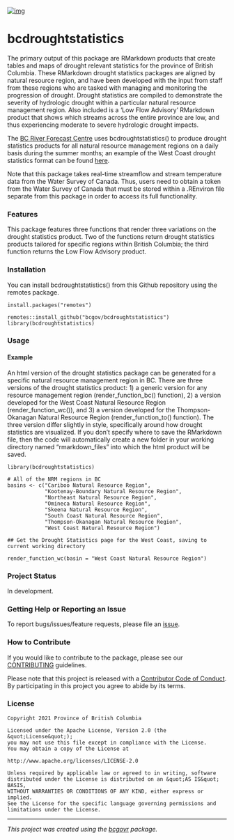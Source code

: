 <!-- Add a project state badge
See https://github.com/BCDevExchange/Our-Project-Docs/blob/master/discussion/projectstates.md
If you have bcgovr installed and you use RStudio, click the 'Insert BCDevex Badge' Addin. -->

[![img](https://img.shields.io/badge/Lifecycle-Stable-97ca00)](https://github.com/bcgov/repomountie/blob/master/doc/lifecycle-badges.md)

# bcdroughtstatistics

The primary output of this package are RMarkdown products that create
tables and maps of drought relevant statistics for the province of
British Columbia. These RMarkdown drought statistics packages are
aligned by natural resource region, and have been developed with the
input from staff from these regions who are tasked with managing and
monitoring the progression of drought. Drought statistics are compiled
to demonstrate the severity of hydrologic drought within a particular
natural resource management region. Also included is a ‘Low Flow
Advisory’ RMarkdown product that shows which streams across the entire
province are low, and thus experiencing moderate to severe hydrologic
drought impacts.

The [BC River Forecast
Centre](https://www2.gov.bc.ca/gov/content/environment/air-land-water/water/drought-flooding-dikes-dams/river-forecast-centre)
uses bcdroughtstatistics() to produce drought statistics products for
all natural resource management regions on a daily basis during the
summer months; an example of the West Coast drought statistics format
can be found
[here](http://bcrfc.env.gov.bc.ca/Real-time_Data/Drought_regional_statistics/WestCoastNaturalResourceRegion.html).

Note that this package takes real-time streamflow and stream temperature
data from the Water Survey of Canada. Thus, users need to obtain a token
from the Water Survey of Canada that must be stored within a .REnviron
file separate from this package in order to access its full
functionality.

### Features

This package features three functions that render three variations on
the drought statistics product. Two of the functions return drought
statistics products tailored for specific regions within British
Columbia; the third function returns the Low Flow Advisory product.

### Installation

You can install bcdroughtstatistics() from this Github repository using
the remotes package.

    install.packages("remotes")

    remotes::install_github("bcgov/bcdroughtstatistics")
    library(bcdroughtstatistics)

### Usage

#### Example

An html version of the drought statistics package can be generated for a
specific natural resource management region in BC. There are three
versions of the drought statistics product: 1) a generic version for any
resource management region (render_function_bc() function), 2) a version
developed for the West Coast Natural Resource Region
(render_function_wc()), and 3) a version developed for the
Thompson-Okanagan Natural Resource Region (render_function_to()
function). The three version differ slightly in style, specifically
around how drought statistics are visualized. If you don’t specify where
to save the RMarkdown file, then the code will automatically create a
new folder in your working directory named “rmarkdown_files” into which
the html product will be saved.


    library(bcdroughtstatistics)

    # All of the NRM regions in BC
    basins <- c("Cariboo Natural Resource Region",
                "Kootenay-Boundary Natural Resource Region",
                "Northeast Natural Resource Region",
                "Omineca Natural Resource Region",
                "Skeena Natural Resource Region",
                "South Coast Natural Resource Region",
                "Thompson-Okanagan Natural Resource Region",
                "West Coast Natural Resource Region")

    ## Get the Drought Statistics page for the West Coast, saving to current working directory

    render_function_wc(basin = "West Coast Natural Resource Region")

### Project Status

In development.

### Getting Help or Reporting an Issue

To report bugs/issues/feature requests, please file an
[issue](https://github.com/bcgov/bcdroughtstatistics/issues/).

### How to Contribute

If you would like to contribute to the package, please see our
[CONTRIBUTING](CONTRIBUTING.md) guidelines.

Please note that this project is released with a [Contributor Code of
Conduct](CODE_OF_CONDUCT.md). By participating in this project you agree
to abide by its terms.

### License

    Copyright 2021 Province of British Columbia

    Licensed under the Apache License, Version 2.0 (the &quot;License&quot;);
    you may not use this file except in compliance with the License.
    You may obtain a copy of the License at

    http://www.apache.org/licenses/LICENSE-2.0

    Unless required by applicable law or agreed to in writing, software distributed under the License is distributed on an &quot;AS IS&quot; BASIS,
    WITHOUT WARRANTIES OR CONDITIONS OF ANY KIND, either express or implied.
    See the License for the specific language governing permissions and limitations under the License.

------------------------------------------------------------------------

*This project was created using the
[bcgovr](https://github.com/bcgov/bcgovr) package.*
